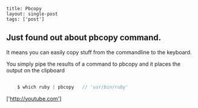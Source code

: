 ```
title: Pbcopy
layout: single-post
tags: ['post']

```
## Just found out about pbcopy command.

It means you can easily copy stuff from the commandline to the keyboard.

You simply pipe the results of a command to pbcopy and it places the output on the clipboard

``` javascript
    
    $ which ruby | pbcopy   // 'usr/bin/ruby'
```

['http://youtube.com']